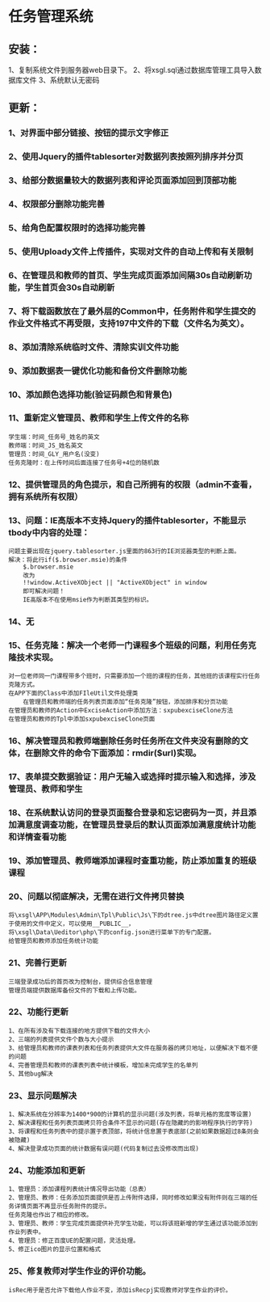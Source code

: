# 任务管理系统

## 安装：
   1、复制系统文件到服务器web目录下。
   2、将xsgl.sql通过数据库管理工具导入数据库文件
   3、系统默认无密码
   
## 更新：
### 1、对界面中部分链接、按钮的提示文字修正
### 2、使用Jquery的插件tablesorter对数据列表按照列排序并分页
### 3、给部分数据量较大的数据列表和评论页面添加回到顶部功能
### 4、权限部分删除功能完善
### 5、给角色配置权限时的选择功能完善
### 5、使用Uploady文件上传插件，实现对文件的自动上传和有关限制
### 6、在管理员和教师的首页、学生完成页面添加间隔30s自动刷新功能，学生首页会30s自动刷新
### 7、将下载函数放在了最外层的Common中，任务附件和学生提交的作业文件格式不再受限，支持197中文件的下载（文件名为英文）。
### 8、添加清除系统临时文件、清除实训文件功能
### 9、添加数据表一键优化功能和备份文件删除功能
### 10、添加颜色选择功能(验证码颜色和背景色)
### 11、重新定义管理员、教师和学生上传文件的名称
	学生端：时间_任务号_姓名的英文
	教师端：时间_JS_姓名英文
	管理员：时间_GLY_用户名(没变)
	任务克隆时：在上传时间后面连接了任务号+4位的随机数
### 12、提供管理员的角色提示，和自己所拥有的权限（admin不查看，拥有系统所有权限）

### 13、问题：IE高版本不支持Jquery的插件tablesorter，不能显示tbody中内容的处理：
	问题主要出现在jquery.tablesorter.js里面的863行的IE浏览器类型的判断上面。
	解决：将此行if($.browser.msie)的条件
		$.browser.msie
		改为
		!!window.ActiveXObject || "ActiveXObject" in window
		即可解决问题！
		IE高版本不在使用msie作为判断其类型的标识。
### 14、无
### 15、任务克隆：解决一个老师一门课程多个班级的问题，利用任务克隆技术实现。
	对一位老师同一门课程带多个班时，只需要添加一个班的课程的任务，其他班的该课程实行任务克隆方式。
	在APP下面的Class中添加FIleUtil文件处理类
		在管理员和教师端的任务列表页面添加“任务克隆”按钮，添加排序和分页功能
	在管理员和教师的Action中ExciseAction中添加方法：sxpubexciseClone方法
	在管理员和教师的Tpl中添加sxpubexciseClone页面
	
### 16、解决管理员和教师端删除任务时任务所在文件夹没有删除的文体，在删除文件的命令下面添加：rmdir($url)实现。
### 17、表单提交数据验证：用户无输入或选择时提示输入和选择，涉及管理员、教师和学生
### 18、在系统默认访问的登录页面整合登录和忘记密码为一页，并且添加满意度调查功能，在管理员登录后的默认页面添加满意度统计功能和详情查看功能
### 19、添加管理员、教师端添加课程时查重功能，防止添加重复的班级课程


### 20、问题以彻底解决，无需在进行文件拷贝替换
	将\xsgl\APP\Modules\Admin\Tpl\Public\Js\下的dtree.js中dtree图片路径定义置于使用的文件中定义，可以使用__PUBLIC__，
	将\xsgl\Data\Ueditor\php\下的config.json进行菜单下的专门配置。
	给管理员和教师添加任务统计功能

### 21、完善行更新
	三端登录成功后的首页改为控制台，提供综合信息管理
	管理员端提供数据库备份文件的下载和上传功能。
	
### 22、功能行更新
    1、在所有涉及有下载连接的地方提供下载的文件大小
	2、三端的列表提供文件个数与大小提示
	3、给管理员和教师的课表列表和任务列表提供大文件在服务器的拷贝地址，以便解决下载不便的问题
	4、完善管理员和教师的课表列表中统计模板，增加未完成学生的名单列
	5、其他bug解决
	
### 23、显示问题解决
    1、解决系统在分辨率为1400*900的计算机的显示问题(涉及列表，将单元格的宽度等设置)
	2、解决课程和任务列表页面拷贝符合条件不显示的问题(存在隐藏的的影响程序执行的字符)
	3、将课程和任务列表中的提示置于表顶部，将统计信息置于表底部(之前如果数据超过8条则会被隐藏)
	4、解决登录成功页面的统计数据有误问题(代码复制过去没修改而出现)
	
### 24、功能添加和更新
	1、管理员：添加课程列表统计情况导出功能（总表）
	2、管理员、教师：任务添加页面提供是否上传附件选择，同时修改如果没有附件则在三端的任务详情页面不再显示任务附件的提示。
	任务克隆也作出了相应的修改。
	3、管理员、教师：学生完成页面提供补充学生功能，可以将该班新增的学生通过该功能添加到作业列表中。
	4、管理员：修正百度UE的配置问题，灵活处理。
	5、修正ico图片的显示位置和格式

### 25、修复教师对学生作业的评价功能。
	isRec用于是否允许下载他人作业不变，添加isRecpj实现教师对学生作业的评价。